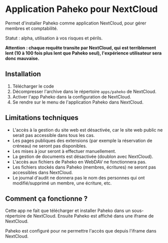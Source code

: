 # Application Paheko pour NextCloud

Permet d'installer Paheko comme application NextCloud, pour gérer membres et comptabilité.

Statut : alpha, utilisation à vos risques et périls.

**Attention : chaque requête transite par NextCloud, qui est terriblement lent (10 à 100 fois plus lent que Paheko seul), l'expérience utilisateur sera donc mauvaise.**

## Installation

1. Télécharger le code
2. Décompresser l'archive dans le répertoire `apps/paheko` de NextCloud.
3. Activer l'app Paheko dans la configuration de NextCloud.
4. Se rendre sur le menu de l'application Paheko dans NextCloud.

## Limitations techniques

* L'accès à la gestion du site web est désactivée, car le site web public ne serait pas accessible dans tous les cas.
* Les pages publiques des extensions (par exemple la réservation de créneau) ne seront pas disponibles.
* Les mises à jour seront à effectuer manuellement.
* La gestion de documents est désactivée (doublon avec NextCloud).
* L'accès aux fichiers de Paheko en WebDAV ne fonctionnera pas.
* Les fichiers stockés dans Paheko (membres, écritures) ne seront pas accessibles dans NextCloud.
* Le journal d'audit ne donnera pas le nom des personnes qui ont modifié/supprimé un membre, une écriture, etc.

## Comment ça fonctionne ?

Cette app ne fait que télécharger et installer Paheko dans un sous-répertoire de NextCloud. Ensuite Paheko est affiché dans une iframe de NextCloud.

Paheko est configuré pour ne permettre l'accès que depuis l'iframe dans NextCloud.
